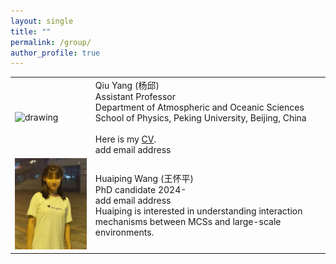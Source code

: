```yaml
---
layout: single
title: ""
permalink: /group/
author_profile: true
---
```


<table>
  <tr>
    <td><img src="/images/QiuYang_zoom.jpg" alt="drawing" width="200"/></td>
    <td>Qiu Yang (杨邱)<br>Assistant Professor<br>Department of Atmospheric and Oceanic Sciences<br>School of Physics, Peking University, Beijing, China<br><br>Here is my <a href="/_pages/cv.md">CV</a>.<br>add email address</td>
  </tr>
  <tr>
    <td><img src="/images/HuaipingWang_2024PhD.jpg" alt="drawing" width="200"/></td>
    <td>Huaiping Wang (王怀平)<br>PhD candidate 2024-<br>add email address<br>Huaiping is interested in understanding interaction mechanisms between MCSs and large-scale environments.</td>
  </tr>
</table>
